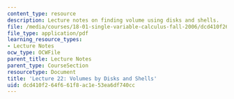 ```yaml
---
content_type: resource
description: Lecture notes on finding volume using disks and shells.
file: /media/courses/18-01-single-variable-calculus-fall-2006/dcd410f264f661f8ac1e53ea6df740cc_lec22.pdf
file_type: application/pdf
learning_resource_types:
- Lecture Notes
ocw_type: OCWFile
parent_title: Lecture Notes
parent_type: CourseSection
resourcetype: Document
title: 'Lecture 22: Volumes by Disks and Shells'
uid: dcd410f2-64f6-61f8-ac1e-53ea6df740cc
---
```

